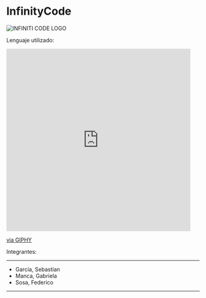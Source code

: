 # InfinityCode

![INFINITI CODE LOGO](https://github.com/CodeSystem2022/InfinityCode-4to-Semestre/assets/103858769/fbcdf05e-5bea-4e91-9244-b8df990bc9e1)

Lenguaje utilizado:

<iframe src="https://giphy.com/embed/KAq5w47R9rmTuvWOWa" width="480" height="476" frameBorder="0" class="giphy-embed" allowFullScreen></iframe><p><a href="https://giphy.com/gifs/devrock-python-django-edr-KAq5w47R9rmTuvWOWa">via GIPHY</a></p>

Integrantes:


---------------------
* García, Sebastían
* Manca, Gabriela
* Sosa, Federico
--------------------- 
